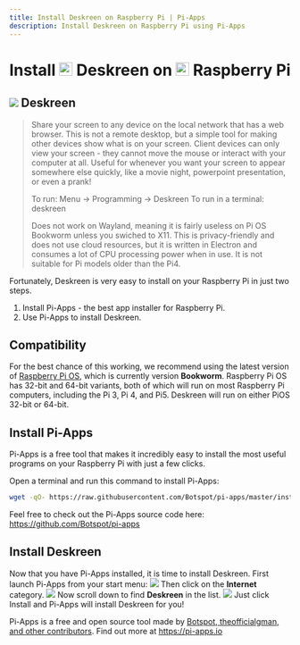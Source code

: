 ```yaml
---
title: Install Deskreen on Raspberry Pi | Pi-Apps
description: Install Deskreen on Raspberry Pi using Pi-Apps
---
```

<div class="simple-install-content content">

# Install <img src="/img/app-icons/Deskreen/icon-64.png" height=24> Deskreen on <img src=/img/other-icons/raspberrypi-icon.svg height=24> Raspberry Pi

## <img src="/img/app-icons/Deskreen/icon-64.png"> Deskreen
> Share your screen to any device on the local network that has a web browser.
> This is not a remote desktop, but a simple tool for making other devices show what is on your screen. Client devices can only view your screen - they cannot move the mouse or interact with your computer at all. Useful for whenever you want your screen to appear somewhere else quickly, like a movie night, powerpoint presentation, or even a prank!
> 
> To run: Menu -> Programming -> Deskreen
> To run in a terminal: deskreen
> 
> Does not work on Wayland, meaning it is fairly useless on Pi OS Bookworm unless you swiched to X11.
> This is privacy-friendly and does not use cloud resources, but it is written in Electron and consumes a lot of CPU processing power when in use. It is not suitable for Pi models older than the Pi4.

Fortunately, Deskreen is very easy to install on your Raspberry Pi in just two steps.
1. Install Pi-Apps - the best app installer for Raspberry Pi.
2. Use Pi-Apps to install Deskreen.
</div>
<div class="simple-install-content content">

## Compatibility
For the best chance of this working, we recommend using the latest version of [Raspberry Pi OS](https://www.raspberrypi.com/software/), which is currently version **Bookworm**.
Raspberry Pi OS has 32-bit and 64-bit variants, both of which will run on most Raspberry Pi computers, including the Pi 3, Pi 4, and Pi5.
Deskreen will run on either PiOS 32-bit or 64-bit.
</div>
<div class="simple-install-content content">

## Install Pi-Apps

Pi-Apps is a free tool that makes it incredibly easy to install the most useful programs on your Raspberry Pi with just a few clicks.

Open a terminal and run this command to install Pi-Apps:
```bash
wget -qO- https://raw.githubusercontent.com/Botspot/pi-apps/master/install | bash
```
Feel free to check out the Pi-Apps source code here: https://github.com/Botspot/pi-apps
</div>
<div class="simple-install-content content">

## Install Deskreen

Now that you have Pi-Apps installed, it is time to install Deskreen.
First launch Pi-Apps from your start menu:
<img src="/img/start-menu.png">
Then click on the <b>Internet</b> category.
<img src="/img/category-selections/Internet.png">
Now scroll down to find <b>Deskreen</b> in the list.
<img src="/img/app-icons/Deskreen/app-selection.png">
Just click Install and Pi-Apps will install Deskreen for you!
</div>
<div class="simple-install-content content">

Pi-Apps is a free and open source tool made by [Botspot, theofficialgman, and other contributors](/about/#contributors). Find out more at https://pi-apps.io
</div>
